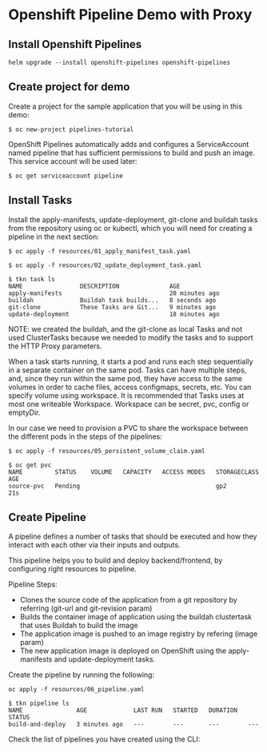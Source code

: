 # Openshift Pipeline Demo with Proxy

## Install Openshift Pipelines

```
helm upgrade --install openshift-pipelines openshift-pipelines
```

## Create project for demo

Create a project for the sample application that you will be using in this demo:

```
$ oc new-project pipelines-tutorial
```

OpenShift Pipelines automatically adds and configures a ServiceAccount named pipeline that has sufficient permissions to build and push an image. This service account will be used later:

```
$ oc get serviceaccount pipeline
```

## Install Tasks

Install the apply-manifests, update-deployment, git-clone and buildah tasks from the repository using oc or kubectl, which you will need for creating a pipeline in the next section:

```
$ oc apply -f resources/01_apply_manifest_task.yaml
```

```
$ oc apply -f resources/02_update_deployment_task.yaml
```

```
$ tkn task ls
NAME                DESCRIPTION              AGE
apply-manifests                              20 minutes ago
buildah             Buildah task builds...   8 seconds ago
git-clone           These Tasks are Git...   9 minutes ago
update-deployment                            18 minutes ago

```

NOTE: we created the buildah, and the git-clone as local Tasks and not used ClusterTasks because we needed to modify the tasks and to support the HTTP Proxy parameters.

When a task starts running, it starts a pod and runs each step sequentially in a separate container on the same pod. 
Tasks can have multiple steps, and, since they run within the same pod, they have access to the same volumes in order to cache files, access configmaps, secrets, etc. You can specify volume using workspace. It is recommended that Tasks uses at most one writeable Workspace. Workspace can be secret, pvc, config or emptyDir.

In our case we need to provision a PVC to share the workspace between the different pods in the steps of the pipelines:

```
$ oc apply -f resources/05_persistent_volume_claim.yaml

$ oc get pvc
NAME         STATUS    VOLUME   CAPACITY   ACCESS MODES   STORAGECLASS   AGE
source-pvc   Pending                                      gp2            21s
```

## Create Pipeline 

A pipeline defines a number of tasks that should be executed and how they interact with each other via their inputs and outputs.

This pipeline helps you to build and deploy backend/frontend, by configuring right resources to pipeline.

Pipeline Steps:

* Clones the source code of the application from a git repository by referring (git-url and git-revision param)
* Builds the container image of application using the buildah clustertask that uses Buildah to build the image
* The application image is pushed to an image registry by refering (image param)
* The new application image is deployed on OpenShift using the apply-manifests and update-deployment tasks.


Create the pipeline by running the following:

```
oc apply -f resources/06_pipeline.yaml
```

```
$ tkn pipeline ls
NAME               AGE             LAST RUN   STARTED   DURATION   STATUS
build-and-deploy   3 minutes ago   ---        ---       ---        ---
```

Check the list of pipelines you have created using the CLI: